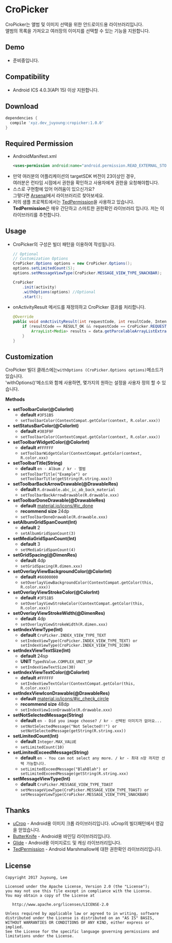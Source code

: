 CroPicker
=========
CroPicker는 앨범 및 이미지 선택을 위한 안드로이드용 라이브러리입니다.  
앨범의 목록을 가져오고 여러장의 이미지를 선택할 수 있는 기능을 지원합니다.

Demo
----
* 준비중입니다.

Compatibility
-------------
* Android ICS 4.0.3(API 15) 이상 지원합니다.

Download
--------
```groovy
dependencies {
  compile 'xyz.dev_juyoung:cropicker:1.0.0'
}
```

Required Permission
-------------------
* AndroidManifest.xml
    ```xml
    <uses-permission android:name="android.permission.READ_EXTERNAL_STORAGE" />
    ```
* 만약 여러분의 어플리케이션의 targetSDK 버전이 23이상인 경우,  
  여러분은 런타임 시점에서 권한을 확인하고 사용자에게 권한을 요청해야합니다.
* 스스로 구현함에 있어 어려움이 있으신가요?  
  그렇다면 [Arsenal][android-arsenal]에서 라이브러리르 찾아보세요.
* 저의 샘플 프로젝트에서는 [TedPermission][ted-permission]을 사용하고 있습니다.  
  **TedPermission**은 매우 간단하고 스마트한 권한확인 라이브러리 입니다. 저는 이 라이브러리를 추천합니다.

Usage
-----
* CroPicker의 구성은 빌더 패턴을 이용하여 작성됩니다.
    ```java
    // Optional
    // Customization Options
    CroPicker.Options options = new CroPicker.Options();
    options.setLimitedCount(5);
    options.setMessageViewType(CroPicker.MESSAGE_VIEW_TYPE_SNACKBAR);

    CroPicker
        .init(activity)
        .withOptions(options) //Optional
        .start();
    ```
* onActivityResult 메서드를 재정의하고 CroPicker 결과를 처리합니다.
    ```java
    @Override
    public void onActivityResult(int requestCode, int resultCode, Intent data) {
        if (resultCode == RESULT_OK && requestCode == CroPicker.REQUEST_ALBUM) {
            ArrayList<Media> results = data.getParcelableArrayListExtra(CroPicker.EXTRA_RESULT_IMAGES);
        }
    }

    ```

Customization
-------------
CroPicker 빌더 클래스에는`withOptions (CroPicker.Options options)`메소드가 있습니다.  
'withOptions()'메소드와 함께 사용하면, 몇가지의 원하는 설정을 사용자 정의 할 수 있습니다.

**Methods**

* **setToolbarColor(@ColorInt)**
  * **default** `#3F51B5`
  * `setToolbarColor(ContextCompat.getColor(context, R.color.xxx))`
* **setStatusBarColor(@ColorInt)**
  * **default** `#303F9F`
  * `setToolbarColor(ContextCompat.getColor(context, R.color.xxx))`
* **setToolbarWidgetColor(@ColorInt)**
  * **default** `#FFFFFF`
  * `setToolbarWidgetColor(ContextCompat.getColor(context, R.color.xxx)`
* **setToolbarTitle(String)**
  * **default** `en - Album / kr - 앨범`
  * `setToolbarTitle("Example") or setToolbarTitle(getString(R.string.xxx))`
* **setToolbarBackArrowDrawable(@DrawableRes)**
  * **default** `R.drawable.abc_ic_ab_back_material`
  * `setToolbarBackArrowDrawable(R.drawable.xxx)`
* **setToolbarDoneDrawable(@DrawableRes)**
  * **default** [material.io/icons/#ic_done][done]
  * **recommend size** 24dp
  * `setToolbarDoneDrawable(R.drawable.xxx)`
* **setAlbumGridSpanCount(Int)**
  * **default** 2
  * `setAlbumGridSpanCount(3)`
* **setMediaGridSpanCount(Int)**
  * **default** 3
  * `setMediaGridSpanCount(4)`
* **setGridSpacing(@DimenRes)**
  * **default** 4dp
  * `setGridSpacing(R.dimen.xxx)`
* **setOverlayViewBackgroundColor(@ColorInt)**
  * **default** `#66000000`
  * `setOverlayViewBackgroundColor(ContextCompat.getColor(this, R.color.xxx))`
* **setOverlayViewStrokeColor(@ColorInt)**
  * **default** `#3F51B5`
  * `setOverlayViewStrokeColor(ContextCompat.getColor(this, R.color.xxx))`
* **setOverlayViewStrokeWidth(@DimenRes)**
  * **default** 4dp
  * `setOverlayViewStrokeWidth(R.dimen.xxx)`
* **setIndexViewType(Int)**
  * **default** `CroPicker.INDEX_VIEW_TYPE_TEXT`
  * `setIndexViewType(CroPicker.INDEX_VIEW_TYPE_TEXT) or setIndexViewType(CroPicker.INDEX_VIEW_TYPE_ICON)`
* **setIndexViewTextSize(Int)**
  * **default** 24sp
  * **UNIT** `TypedValue.COMPLEX_UNIT_SP`
  * `setIndexViewTextSize(30)`
* **setIndexViewTextColor(@ColorInt)**
  * **default** `#FFFFFF`
  * `setIndexViewTextColor(ContextCompat.getColor(this, R.color.xxx))`
* **setIndexViewIconDrawable(@DrawableRes)**
  * **default** [material.io/icons/#ic_check_circle][check]
  * **recommend size** 48dp
  * `setIndexViewIconDrawable(R.drawable.xxx)`
* **setNotSelectedMessage(String)**
  * **default** `en - Did you image choose? / kr - 선택된 이미지가 없어요...`
  * `setNotSelectedMessage("Not Selected!!") or setNotSelectedMessage(getString(R.string.xxx))`
* **setLimitedCount(Int)**
  * **default** `Integer.MAX_VALUE`
  * `setLimitedCount(10)`
* **setLimitedExceedMessage(String)**
  * **default** `en - You can not select any more. / kr - 최대 n장 까지만 선택 가능합니다.`
  * `setLimitedExceedMessage("BlahBlah") or setLimitedExceedMessage(getString(R.string.xxx)`
* **setMessageViewType(Int)**
  * **default** `CroPicker.MESSAGE_VIEW_TYPE_TOAST`
  * `setMessageViewType(CroPicker.MESSAGE_VIEW_TYPE_TOAST) or setMessageViewType(CroPicker.MESSAGE_VIEW_TYPE_SNACKBAR)`

Thanks
------
* [uCrop][ucrop] - Android용 이미지 크롭 라이브러리입니다. uCrop의 빌더패턴에서 영감을 얻었습니다.
* [ButterKnife][butterknife] - Android용 바인딩 라이브러리입니다.
* [Glide][glide] - Android용 이미지로드 및 캐싱 라이브러리입니다.
* [TedPermission][ted-permission] - Android Marshmallow에 대한 권한확인 라이브러리입니다.

License
-------

    Copyright 2017 Juyoung, Lee

    Licensed under the Apache License, Version 2.0 (the "License");
    you may not use this file except in compliance with the License.
    You may obtain a copy of the License at

       http://www.apache.org/licenses/LICENSE-2.0

    Unless required by applicable law or agreed to in writing, software
    distributed under the License is distributed on an "AS IS" BASIS,
    WITHOUT WARRANTIES OR CONDITIONS OF ANY KIND, either express or implied.
    See the License for the specific language governing permissions and
    limitations under the License.



 [done]: https://material.io/icons/#ic_done
 [check]: https://material.io/icons/#ic_check_circle
 [android-arsenal]: https://android-arsenal.com/tag/235?sort=created
 [ucrop]: https://github.com/Yalantis/uCrop
 [butterknife]: https://github.com/JakeWharton/butterknife
 [glide]: https://github.com/bumptech/glide
 [ted-permission]: https://github.com/ParkSangGwon/TedPermission
 [readme-kr]: https://github.com/dev-juyoung/CroPicker/blob/master/README-KR.md
